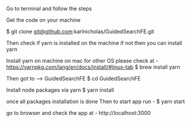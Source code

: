 Go to terminal and follow the steps

Get the code on your machine

$ git clone git@github.com:karlnicholas/GuidedSearchFE.git

Then check if yarn is installed on the machine if not then you can install yarn

Install yarn on machine on mac for other OS please check at - https://yarnpkg.com/lang/en/docs/install/#linux-tab
$ brew install yarn

Then got to —> GuidedSearchFE
$ cd GuidedSearchFE

Install node packages via yarn
$ yarn install

once all packages installation is done
Then to start app run - 
$ yarn start 

go to browser and check the app at - http://localhost:3000
